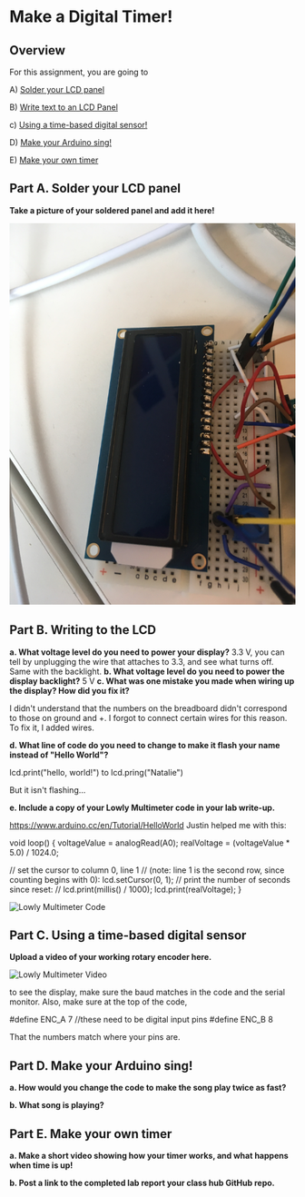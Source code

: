 # Make a Digital Timer!
 
## Overview
For this assignment, you are going to 

A) [Solder your LCD panel](#part-a-solder-your-lcd-panel)

B) [Write text to an LCD Panel](#part-b-writing-to-the-lcd) 

c) [Using a time-based digital sensor!](#part-c-using-a-time-based-digital-sensor)

D) [Make your Arduino sing!](#part-d-make-your-arduino-sing)

E) [Make your own timer](#part-e-make-your-own-timer) 
 

## Part A. Solder your LCD panel

**Take a picture of your soldered panel and add it here!**

![Solder](IMG_4608.JPG)

## Part B. Writing to the LCD
 
**a. What voltage level do you need to power your display?**
3.3 V, you can tell by unplugging the wire that attaches to 3.3, and see what turns off. Same with the backlight.
**b. What voltage level do you need to power the display backlight?**
  5 V
**c. What was one mistake you made when wiring up the display? How did you fix it?**

I didn't understand that the numbers on the breadboard didn't correspond to those on ground and +. I forgot to connect certain wires for this reason. To fix it, I added wires. 

**d. What line of code do you need to change to make it flash your name instead of "Hello World"?**

lcd.print("hello, world!")
to
lcd.pring("Natalie")

But it isn't flashing...

**e. Include a copy of your Lowly Multimeter code in your lab write-up.**

https://www.arduino.cc/en/Tutorial/HelloWorld
Justin helped me with this:

void loop() {
  voltageValue = analogRead(A0);
  realVoltage = (voltageValue * 5.0) / 1024.0;
  
  // set the cursor to column 0, line 1
  // (note: line 1 is the second row, since counting begins with 0):
  lcd.setCursor(0, 1);
  // print the number of seconds since reset:
  // lcd.print(millis() / 1000);
  lcd.print(realVoltage);
}

![Lowly Multimeter Code](HelloWorld-lowly_multileter.ino)

## Part C. Using a time-based digital sensor

**Upload a video of your working rotary encoder here.**

![Lowly Multimeter Video]()

to see the display, make sure the baud matches in the code and the serial monitor.
Also, make sure at the top of the code, 

#define ENC_A 7 //these need to be digital input pins
#define ENC_B 8

That the numbers match where your pins are.

## Part D. Make your Arduino sing!

**a. How would you change the code to make the song play twice as fast?**
 
**b. What song is playing?**


## Part E. Make your own timer

**a. Make a short video showing how your timer works, and what happens when time is up!**

**b. Post a link to the completed lab report your class hub GitHub repo.**
